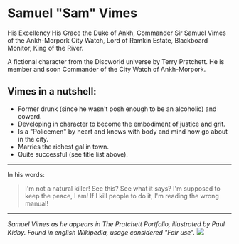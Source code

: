 # Samuel "Sam" Vimes

His Excellency His Grace the Duke of Ankh, Commander Sir Samuel Vimes of the Ankh-Morpork City Watch, Lord of Ramkin Estate, Blackboard Monitor, King of the River.

A fictional character from the Discworld universe by Terry Pratchett. He is member and soon Commander of the City Watch of Ankh-Morpork.

## Vimes in a nutshell:
* Former drunk (since he wasn't posh enough to be an alcoholic) and coward.
* Developing in character to become the embodiment of justice and grit.
* Is a "Policemen" by heart and knows with body and mind how go about in the city.
* Marries the richest gal in town.
* Quite successful (see title list above).

___

In his words:
> I'm not a natural killer! See this? See what it says? 
> I'm supposed to keep the peace, I am! 
> If I kill people to do it, I'm reading the wrong manual! 

___

*Samuel Vimes as he appears in The Pratchett Portfolio, illustrated by Paul Kidby.*
*Found in english Wikipedia, usage considered "Fair use".*
<img src="https://upload.wikimedia.org/wikipedia/en/7/75/Samuel_Vimes.jpg">
